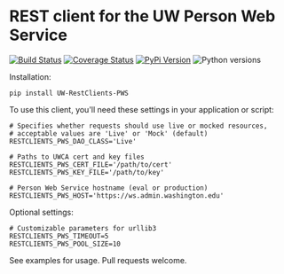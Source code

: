 # REST client for the UW Person Web Service

[![Build Status](https://api.travis-ci.org/uw-it-aca/uw-restclients-pws.svg?branch=master)](https://travis-ci.org/uw-it-aca/uw-restclients-pws)
[![Coverage Status](https://coveralls.io/repos/github/uw-it-aca/uw-restclients-pws/badge.svg?branch=master)](https://coveralls.io/github/uw-it-aca/uw-restclients-pws?branch=master)
[![PyPi Version](https://img.shields.io/pypi/v/uw-restclients-pws.svg)](https://pypi.python.org/pypi/uw-restclients-pws)
![Python versions](https://img.shields.io/pypi/pyversions/uw-restclients-pws.svg)

Installation:

    pip install UW-RestClients-PWS

To use this client, you'll need these settings in your application or script:

    # Specifies whether requests should use live or mocked resources,
    # acceptable values are 'Live' or 'Mock' (default)
    RESTCLIENTS_PWS_DAO_CLASS='Live'

    # Paths to UWCA cert and key files
    RESTCLIENTS_PWS_CERT_FILE='/path/to/cert'
    RESTCLIENTS_PWS_KEY_FILE='/path/to/key'

    # Person Web Service hostname (eval or production)
    RESTCLIENTS_PWS_HOST='https://ws.admin.washington.edu'

Optional settings:

    # Customizable parameters for urllib3
    RESTCLIENTS_PWS_TIMEOUT=5
    RESTCLIENTS_PWS_POOL_SIZE=10

See examples for usage.  Pull requests welcome.
